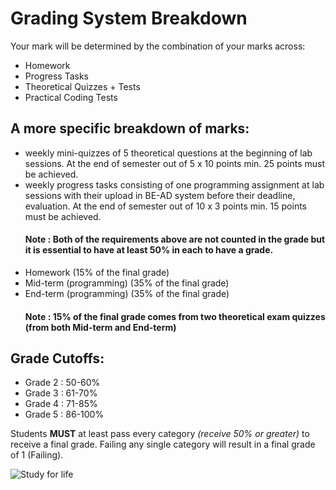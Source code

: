 # Grading System Breakdown

Your mark will be determined by the combination of your marks across:
-  Homework
-  Progress Tasks
-  Theoretical Quizzes + Tests
-  Practical Coding Tests

## A more specific breakdown of marks:

* weekly mini-quizzes of 5 theoretical questions at the beginning of lab sessions.
At the end of semester out of 5 x 10 points min. 25 points must be achieved.
* weekly progress tasks consisting of one programming assignment at lab sessions
with their upload in BE-AD system before their deadline, evaluation.
At the end of semester out of 10 x 3 points min. 15 points must be achieved.
  #### Note : Both of the requirements above are not counted in the grade but it is essential to have at least 50% in each to have a grade.
* Homework (15% of the final grade)
* Mid-term (programming) (35% of the final grade) 
* End-term (programming) (35% of the final grade)
  #### Note : 15% of the final grade comes from two theoretical exam quizzes (from both Mid-term and End-term)

## Grade Cutoffs:
* Grade 2 : 50-60%
* Grade 3 : 61-70%
* Grade 4 : 71-85%
* Grade 5 : 86-100%

Students **MUST** at least pass every category *(receive 50% or greater)* to receive a final grade. Failing any single category will result in a final grade of 1 (Failing).

![Study for life](http://www.phdcomics.com/comics/archive/phd041816s.gif)

